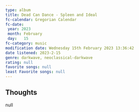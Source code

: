 ```yaml
---
type: album 
title: Dead Can Dance - Spleen and Ideal
fc-calendar: Gregorian Calendar
fc-date: 
 year: 2023
 month: February
 day:   15
fc-category: music
modification date: Wednesday 15th February 2023 13:36:42
date listened: 2023-2-15 
genre: darkwave, neoclassical-darkwave
rating: null
favorite songs: null
least Favorite songs: null
---
```

## Thoughts

null